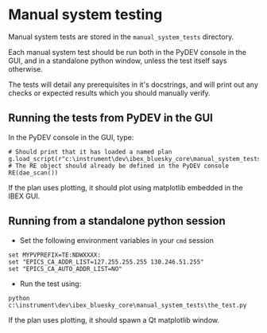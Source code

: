 # Manual system testing

Manual system tests are stored in the `manual_system_tests` directory.

Each manual system test should be run both in the PyDEV console in the GUI, and in a standalone
python window, unless the test itself says otherwise.

The tests will detail any prerequisites in it's docstrings, and will print out any checks
or expected results which you should manually verify.

## Running the tests from PyDEV in the GUI

In the PyDEV console in the GUI, type:

```
# Should print that it has loaded a named plan
g.load_script(r"c:\instrument\dev\ibex_bluesky_core\manual_system_tests\the_test.py")
# The RE object should already be defined in the PyDEV console
RE(dae_scan())
```

If the plan uses plotting, it should plot using matplotlib embedded in the IBEX GUI.

## Running from a standalone python session

- Set the following environment variables in your `cmd` session
```
set MYPVPREFIX=TE:NDWXXXX:
set "EPICS_CA_ADDR_LIST=127.255.255.255 130.246.51.255"
set "EPICS_CA_AUTO_ADDR_LIST=NO"
```
- Run the test using:
```
python c:\instrument\dev\ibex_bluesky_core\manual_system_tests\the_test.py
```

If the plan uses plotting, it should spawn a Qt matplotlib window.
